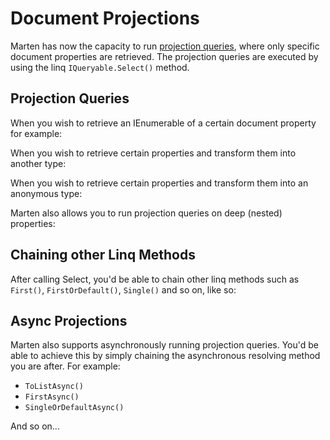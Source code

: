 # Document Projections

Marten has now the capacity to run [projection queries](https://en.wikipedia.org/wiki/Projection_(relational_algebra)), where only specific document properties are retrieved. The projection queries are executed by using the linq `IQueryable.Select()` method.

## Projection Queries

When you wish to retrieve an IEnumerable of a certain document property for example:

<!-- snippet: sample_one_field_projection -->
<!-- endSnippet -->

When you wish to retrieve certain properties and transform them into another type:

<!-- snippet: sample_other_type_projection -->
<!-- endSnippet -->

When you wish to retrieve certain properties and transform them into an anonymous type:

<!-- snippet: sample_anonymous_type_projection -->
<!-- endSnippet -->

Marten also allows you to run projection queries on deep (nested) properties:

<!-- snippet: sample_deep_properties_projection -->
<!-- endSnippet -->

## Chaining other Linq Methods

After calling Select, you'd be able to chain other linq methods such as `First()`, `FirstOrDefault()`, `Single()` and so on, like so:

<!-- snippet: sample_get_first_projection -->
<!-- endSnippet -->

## Async Projections

Marten also supports asynchronously running projection queries. You'd be able to achieve this by simply chaining the asynchronous resolving method you are after. For example:

* `ToListAsync()`
* `FirstAsync()`
* `SingleOrDefaultAsync()`

And so on...

